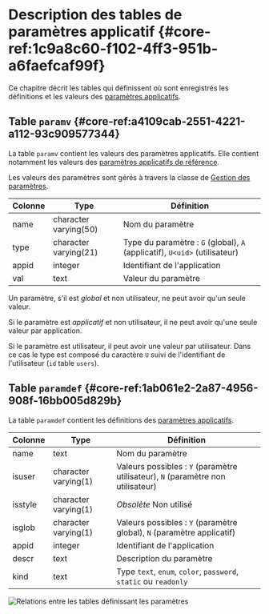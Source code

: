 # Description des tables de paramètres applicatif {#core-ref:1c9a8c60-f102-4ff3-951b-a6faefcaf99f}

Ce chapitre décrit les tables qui définissent où sont enregistrés les
définitions et les valeurs des [paramètres applicatifs][paramapp].



## Table `paramv` {#core-ref:a4109cab-2551-4221-a112-93c909577344}

La table `paramv` contient les valeurs des paramètres applicatifs. Elle contient
notamment les valeurs des [paramètres applicatifs de référence][paramref].

Les valeurs des paramètres sont gérés à travers la classe de [Gestion des
paramètres][parammgr].


| Colonne |          Type         |                                    Définition                              |
| ------- | --------------------- | -------------------------------------------------------------------------- |
| name    | character varying(50) | Nom du paramètre                                                           |
| type    | character varying(21) | Type du paramètre : `G` (global), `A` (applicatif), `U<uid>` (utilisateur) |
| appid   | integer               | Identifiant de l'application                                               |
| val     | text                  | Valeur du paramètre                                                        |

Un paramètre, s'il est _global_ et non utilisateur, ne peut avoir qu'un seule
valeur.

Si le paramètre est _applicatif_ et non utilisateur, il ne peut avoir qu'une
seule valeur par application.

Si le paramètre est utilisateur, il peut avoir une valeur par utilisateur.
Dans ce cas le type est composé du caractère `U` suivi de l'identifiant de
l'utilisateur (`id` table `users`).




## Table `paramdef` {#core-ref:1ab061e2-2a87-4956-908f-16bb005d829b}

La table `paramdef` contient les définitions des [paramètres
applicatifs][paramapp].

| Colonne |         Type         |                                    Définition                                    |
| ------- | -------------------- | -------------------------------------------------------------------------------- |
| name    | text                 | Nom du paramètre                                                                 |
| isuser  | character varying(1) | Valeurs possibles : `Y` (paramètre utilisateur), `N` (paramètre non utilisateur) |
| isstyle | character varying(1) | *Obsolète* Non utilisé                                                           |
| isglob  | character varying(1) | Valeurs possibles : `Y` (paramètre global), `N` (paramètre applicatif)           |
| appid   | integer              | Identifiant de l'application                                                     |
| descr   | text                 | Description du paramètre                                                         |
| kind    | text                 | Type `text`, `enum`, `color`, `password`, `static` ou  `readonly`                |



![ Relations entre les tables définissant les paramètres ](advanced/dbparam.png)

<!-- links -->
[appact]:           #core-ref:b26f57fe-4d75-4d5f-a50e-129028b379ed "Applications et action"
[paramapp]:         #core-ref:c3d9cb18-16d0-435a-b8c2-5fa6ac06c522 "Les paramètres applicatifs"
[paramref]:         #core-ref:ec3701e6-fec8-45d9-afde-be61331d618b "Paramètres applicatifs de référence"
[parammgr]:         #core-ref:04dc3915-84db-4e2c-bb64-8dcc0ab26d0b "Parameter Manager"
